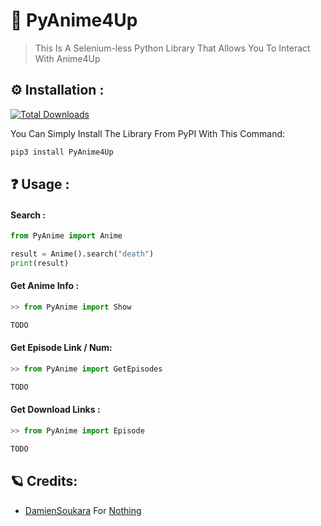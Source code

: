 # 🦉 PyAnime4Up
> This Is A Selenium-less Python Library That Allows You To Interact With Anime4Up

## ⚙ Installation :
[![Total Downloads](https://static.pepy.tech/personalized-badge/pyanime4up?period=total&units=none&left_color=black&right_color=blue&left_text=Total-Downloads)](https://pepy.tech/project/pyanime4up)

You Can Simply Install The Library From PyPI With This Command:
```bash
pip3 install PyAnime4Up
```

## ❓ Usage :
#### Search :
```python
from PyAnime import Anime

result = Anime().search("death")
print(result)

```

#### Get Anime Info :
```python
>> from PyAnime import Show

TODO
```

#### Get Episode Link / Num:
```python
>> from PyAnime import GetEpisodes

TODO
```

#### Get Download Links :
```python
>> from PyAnime import Episode

TODO
```

## 🪐 Credits:
* [DamienSoukara](https://github.com/AmineSoukara) For [Nothing](https://github.com/AmineSoukara/PyAnime4Up)
